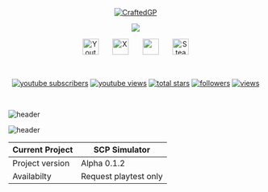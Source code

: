 <p align="center">
  <a href="https://github.com/craftedgp">
    <img src="https://i.imgur.com/Ml4ZtId.png" alt="CraftedGP" /></a>
</p>

<p align="center">
  <!-- Typing SVG by DenverCoder1 - https://github.com/DenverCoder1/readme-typing-svg -->
  <a href="https://github.com/DenverCoder1/readme-typing-svg">
    <img src="https://readme-typing-svg.demolab.com/?lines=Expert%20Python%20developer;Experienced%20Game%20Developer;Creating%20games%20in%20Python%20;Using%20Ursina%20Engine&font=Fira%20Code&center=true&width=440&height=45&color=e3e3e3&vCenter=true&pause=1000&size=22" /></a>
</p>

<!-- Social icons section -->
<p align="center">
  <a href="https://www.youtube.com/@craftedgp"><img width="32px" alt="Youtube" title="Youtube" src="https://i.imgur.com/qiXu7b2.png"/></a>
  &#8287;&#8287;&#8287;&#8287;&#8287;
  <a href="https://x.com/craftedgp"><img width="32px" alt="X" title="X" src="https://i.imgur.com/AixJgnm.png"/></a>
  &#8287;&#8287;&#8287;&#8287;&#8287;
  <a href="https://discord.gg/8G9neE9VR2" alt="Discord" title="Sinister Community server"><img width="32px" src="https://i.imgur.com/OViZO8J.png"/></a>
  &#8287;&#8287;&#8287;&#8287;&#8287;
  <a href="https://steamcommunity.com/id/craftedgp/"><img width="32px" alt="Steam profile" title="craftedgp's Steam profile" src="https://i.imgur.com/yJus6pQ.png"/></a>
</p>

<br/>

<!-- Social badges section -->
<!-- Badges with custom icons - https://github.com/DenverCoder1/custom-icon-badges -->
<!-- View counter - https://github.com/DenverCoder1/Simple-View-Counter -->
<p align="center">
  <a href="https://www.youtube.com/channel/UCT6zskKqkNAo_f_ABHdgd1Q?sub_confirmation=1">
    <img alt="youtube subscribers" title="Subscribe to my YouTube channel" src="https://freshidea.com/jonah/app/youtube-stats-badges/subscribers-badge.php"/></a>
  <a href="https://www.youtube.com/channel/UCT6zskKqkNAo_f_ABHdgd1Q">
    <img alt="youtube views" title="YouTube views" src="https://freshidea.com/jonah/app/youtube-stats-badges/view-count-badge.php"/></a> 
  <a href="https://github.com/craftedgp?tab=repositories&sort=stargazers">
    <img alt="total stars" title="Total stars on GitHub" src="https://custom-icon-badges.demolab.com/github/stars/craftedgp?color=55960c&style=for-the-badge&labelColor=488207&logo=star"/></a>
  <a href="https://github.com/craftedgp?tab=followers">
    <img alt="followers" title="Follow me on Github" src="https://custom-icon-badges.demolab.com/github/followers/craftedgp?color=236ad3&labelColor=1155ba&style=for-the-badge&logo=person-add&label=Follow&logoColor=white"/></a>
  <a href="https://github.com/craftedgp">
    <img alt="views" title="GitHub profile views" src="https://komarev.com/ghpvc/?username=craftedgp&color=236ad3&labelColor=1155ba&style=for-the-badge&logo=followers&label=Profile+Views&logoColor=white"/></a>
</p>

<br/>

![header](https://capsule-render.vercel.app/api?type=rect&color=gradient&height=10)

![header](https://capsule-render.vercel.app/api?type=waving&color=808080&text=Up+coming+games&fontColor=ffffff)


| Current Project  | SCP Simulator |
| ------------- | ------------- |
| Project version  | Alpha 0.1.2  |
| Availabilty  | Request playtest only |
